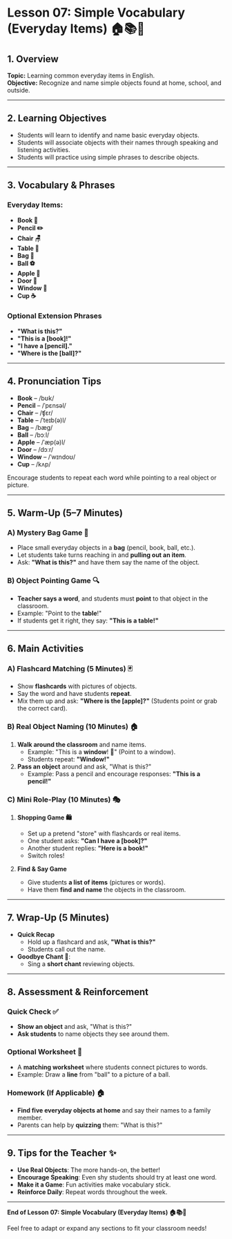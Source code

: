 # Lesson 07: Simple Vocabulary (Everyday Items) 🏠📚🍎  

## 1. Overview  
**Topic:** Learning common everyday items in English.  
**Objective:** Recognize and name simple objects found at home, school, and outside.  

---

## 2. Learning Objectives  
- Students will learn to identify and name basic everyday objects.  
- Students will associate objects with their names through speaking and listening activities.  
- Students will practice using simple phrases to describe objects.  

---

## 3. Vocabulary & Phrases  
### Everyday Items:  
- **Book 📖**  
- **Pencil ✏️**  
- **Chair 🪑**  
- **Table 🏫**  
- **Bag 🎒**  
- **Ball ⚽**  
- **Apple 🍎**  
- **Door 🚪**  
- **Window 🏡**  
- **Cup ☕**  

### Optional Extension Phrases  
- **"What is this?"**  
- **"This is a [book]!"**  
- **"I have a [pencil]."**  
- **"Where is the [ball]?"**  

---

## 4. Pronunciation Tips  
- **Book** – /bʊk/  
- **Pencil** – /ˈpɛnsəl/  
- **Chair** – /ʧɛr/  
- **Table** – /ˈteɪb(ə)l/  
- **Bag** – /bæɡ/  
- **Ball** – /bɔːl/  
- **Apple** – /ˈæp(ə)l/  
- **Door** – /dɔːr/  
- **Window** – /ˈwɪndoʊ/  
- **Cup** – /kʌp/  

Encourage students to repeat each word while pointing to a real object or picture.

---

## 5. Warm-Up (5–7 Minutes)  

### A) Mystery Bag Game 🎒  
- Place small everyday objects in a **bag** (pencil, book, ball, etc.).  
- Let students take turns reaching in and **pulling out an item**.  
- Ask: **"What is this?"** and have them say the name of the object.  

### B) Object Pointing Game 🔍  
- **Teacher says a word**, and students must **point** to that object in the classroom.  
- Example: "Point to the **table**!"  
- If students get it right, they say: **"This is a table!"**  

---

## 6. Main Activities  

### A) Flashcard Matching (5 Minutes) 🃏  
- Show **flashcards** with pictures of objects.  
- Say the word and have students **repeat**.  
- Mix them up and ask: **"Where is the [apple]?"** (Students point or grab the correct card).  

### B) Real Object Naming (10 Minutes) 🏠  
1. **Walk around the classroom** and name items.  
   - Example: "This is a **window**! 🏡" (Point to a window).  
   - Students repeat: **"Window!"**  
2. **Pass an object** around and ask, "What is this?"  
   - Example: Pass a pencil and encourage responses: **"This is a pencil!"**  

### C) Mini Role-Play (10 Minutes) 🎭  
1. **Shopping Game 🛍️**  
   - Set up a pretend "store" with flashcards or real items.  
   - One student asks: **"Can I have a [book]?"**  
   - Another student replies: **"Here is a book!"**  
   - Switch roles!  

2. **Find & Say Game**  
   - Give students **a list of items** (pictures or words).  
   - Have them **find and name** the objects in the classroom.  

---

## 7. Wrap-Up (5 Minutes)  
- **Quick Recap**  
  - Hold up a flashcard and ask, **"What is this?"**  
  - Students call out the name.  
- **Goodbye Chant 🎵**:  
  - Sing a **short chant** reviewing objects.  

---

## 8. Assessment & Reinforcement  

### Quick Check ✅  
- **Show an object** and ask, "What is this?"  
- **Ask students** to name objects they see around them.  

### Optional Worksheet 📄  
- A **matching worksheet** where students connect pictures to words.  
- Example: Draw a **line** from "ball" to a picture of a ball.  

### Homework (If Applicable) 🏠  
- **Find five everyday objects at home** and say their names to a family member.  
- Parents can help by **quizzing** them: "What is this?"  

---

## 9. Tips for the Teacher ✨  
- **Use Real Objects**: The more hands-on, the better!  
- **Encourage Speaking**: Even shy students should try at least one word.  
- **Make it a Game**: Fun activities make vocabulary stick.  
- **Reinforce Daily**: Repeat words throughout the week.  

---

**End of Lesson 07: Simple Vocabulary (Everyday Items) 🏠📚🍎**  

Feel free to adapt or expand any sections to fit your classroom needs!  

